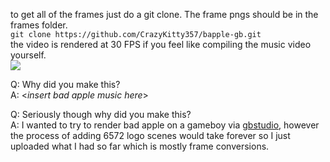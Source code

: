 to get all of the frames just do a git clone. The frame pngs should be in the frames folder.  
`git clone https://github.com/CrazyKitty357/bapple-gb.git`  
the video is rendered at 30 FPS if you feel like compiling the music video yourself.  
![](https://i.imgur.com/IY7piyT.gif)  

Q: Why did you make this?  
A: <*insert bad apple music here*>  

Q: Seriously though why did you make this?  
A: I wanted to try to render bad apple on a gameboy via [gbstudio](https://gbstudio.dev), however the process of adding 6572 logo scenes would take forever so I just uploaded what I had so far which is mostly frame conversions.